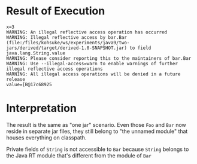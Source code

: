 # Result of Execution
    x=3
    WARNING: An illegal reflective access operation has occurred
    WARNING: Illegal reflective access by bar.Bar (file:/files/kohsuke/ws/experiments/java9/two-jars/derived/target/derived-1.0-SNAPSHOT.jar) to field java.lang.String.value
    WARNING: Please consider reporting this to the maintainers of bar.Bar
    WARNING: Use --illegal-access=warn to enable warnings of further illegal reflective access operations
    WARNING: All illegal access operations will be denied in a future release
    value=[B@17c68925

# Interpretation
The result is the same as "one jar" scenario. Even those `Foo` and `Bar`
now reside in separate jar files, they still belong to "the unnamed module"
that houses everything on classpath.

Private fields of `String` is not accessible to `Bar` because `String`
belongs to the Java RT module that's different from the module of `Bar`